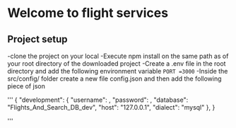 # Welcome to flight services

## Project setup

-clone the project on your local 
-Execute npm install on the same path as of your root directory of the downloaded project
-Create a .env file in the root directory and add the following environment variable
      `PORT =3000`
-Inside the src/config/ folder create a new file config.json and then add the following piece of json

'''
{
  "development": {
    "username": <Your DB LOGIN NAME>,
    "password": <YOUR DB PASSWORD>,
    "database": "Flights_And_Search_DB_dev",
    "host": "127.0.0.1",
    "dialect": "mysql"
  },
}


'''
